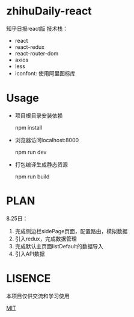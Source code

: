 # zhihuDaily-react
知乎日报react版
技术栈：
* react
* react-redux
* react-router-dom
* axios
* less
* iconfont: 使用阿里图标库
# Usage

* 项目根目录安装依赖

  npm install

* 浏览器访问localhost:8000

  npm run dev

* 打包编译生成静态资源

  npm run build
# PLAN
8.25日：

1. 完成侧边栏sidePage页面，配置路由，模拟数据
2. 引入redux，完成数据管理
3. 完成默认主页面listDefault的数据导入
4. 引入API数据

# LISENCE
本项目仅供交流和学习使用

[MIT](LICENSE)
